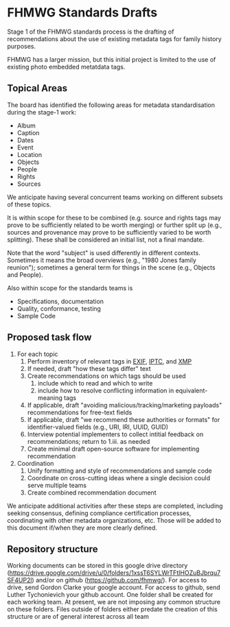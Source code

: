 # FHMWG Standards Drafts

Stage 1 of the FHMWG standards process is the drafting of recommendations about the use of existing metadata tags for family history purposes.

FHMWG has a larger mission, but this initial project is limited to the use of existing photo embedded metatdata tags.

## Topical Areas

The board has identified the following areas for metadata standardisation during the stage-1 work:

- Album
- Caption
- Dates
- Event
- Location
- Objects
- People
- Rights
- Sources

We anticipate having several concurrent teams working on different subsets of these topics.

It is within scope for these to be combined (e.g. source and rights tags may prove to be sufficiently related to be worth merging) or further split up (e.g., sources and provenance may prove to be sufficiently varied to be worth splitting). These shall be considered an initial list, not a final mandate.

Note that the word "subject" is used differently in different contexts. Sometimes it means the broad overviews (e.g., "1980 Jones family reunion"); sometimes a general term for things in the scene (e.g., Objects and People).

Also within scope for the standards teams is 

- Specifications, documentation
- Quality, conformance, testing
- Sample Code

## Proposed task flow

1. For each topic
    1. Perform inventory of relevant tags in [EXIF](http://www.cipa.jp/std/documents/e/DC-X008-Translation-2019-E.pdf), [IPTC](https://iptc.org/standards/photo-metadata/iptc-standard/), and [XMP](https://www.adobe.com/devnet/xmp.html)
    1. If needed, draft "how these tags differ" text
    1. Create recommendations on which tags should be used
        1. include which to read and which to write
        1. include how to resolve conflicting information in equivalent-meaning tags
    1. If applicable, draft "avoiding malicious/tracking/marketing payloads" recommendations for free-text fields
    1. If applicable, draft "we recommend these authorities or formats" for identifier-valued fields (e.g., URI, IRI, UUID, GUID)
    1. Interview potential implementers to collect intitial feedback on recommendations; return to 1.iii. as needed
    1. Create minimal draft open-source software for implementing recommendation
1. Coordination
    1. Unify formatting and style of recommendations and sample code
    1. Coordinate on cross-cutting ideas where a single decision could serve multiple teams
    1. Create combined recommendation document

We anticipate additional activities after these steps are completed, including seeking consensus, defining compliance certification processes, coordinating with other metadata organizations, etc. Those will be added to this document if/when they are more clearly defined.

## Repository structure

Working documents can be stored in this google drive directory (<https://drive.google.com/drive/u/0/folders/1xssT6SYLWrTFtIHOZuBJbrqu7SF4UP2l>) and/or on github (<https://github.com/fhmwg/>). For access to drive, send Gordon Clarke your google account. For access to github, send Luther Tychonievich your github account.
One folder shall be created for each working team. At present, we are not imposing any common structure on these folders. Files outside of folders either predate the creation of this structure or are of general interest across all team
